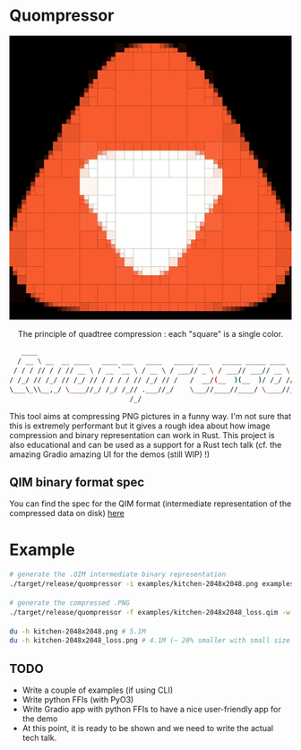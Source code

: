 

# Quompressor

<p align="center">
  <img src="./doc/api.video-quadtree.gif" />
  <p align="center">The principle of quadtree compression : each "square" is a single color.</p>
</p>

```bash
   ____                                                                      
  / __ \ __  __ ____   ____ ___   ____   _____ ___   _____ _____ ____   _____
 / / / // / / // __ \ / __ `__ \ / __ \ / ___// _ \ / ___// ___// __ \ / ___/
/ /_/ // /_/ // /_/ // / / / / // /_/ // /   /  __/(__  )(__  )/ /_/ // /    
\___\_\\__,_/ \____//_/ /_/ /_// .___//_/    \___//____//____/ \____//_/     
                              /_/                                            
```
This tool aims at compressing PNG pictures in a funny way. I'm not sure that this is extremely performant
but it gives a rough idea about how image compression and binary representation can work in Rust. This
project is also educational and can be used as a support for a Rust tech talk (cf. the amazing Gradio amazing UI for the demos (still WIP) !) 

## QIM binary format spec

You can find the spec for the QIM format (intermediate representation of the compressed data on disk) [here](./doc/QIM_spec.md)

# Example

```bash
# generate the .QIM intermediate binary representation
./target/release/quompressor -i examples/kitchen-2048x2048.png examples/kitchen-2048x2048_loss.qim 

# generate the compressed .PNG
./target/release/quompressor -f examples/kitchen-2048x2048_loss.qim -w 2048

du -h kitchen-2048x2048.png # 5.1M
du -h kitchen-2048x2048_loss.png # 4.1M (~ 20% smaller with small size and still with a very decent quality)
```

## TODO

* Write a couple of examples (if using CLI) 
* Write python FFIs (with PyO3)
* Write Gradio app with python FFIs to have a nice user-friendly app for the demo
* At this point, it is ready to be shown and we need to write the actual tech talk.